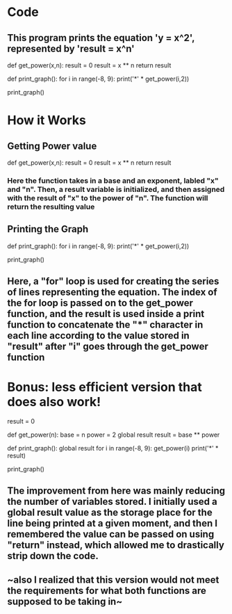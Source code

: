 # Code
## This program prints the equation 'y = x^2', represented by 'result = x^n'

def get_power(x,n):
    result = 0 
    result = x ** n
    return result

def print_graph():
    for i in range(-8, 9):
        print('*' * get_power(i,2))

print_graph()

# How it Works

## Getting Power value

def get_power(x,n):
    result = 0 
    result = x ** n
    return result

### Here the function takes in a base and an exponent, labled "x" and "n". Then, a result variable is initialized, and then assigned with the result of "x" to the power of "n". The function will return the resulting value 

## Printing the Graph
def print_graph():
    for i in range(-8, 9):
        print('*' * get_power(i,2))

print_graph()

## Here, a "for" loop is used for creating the series of lines representing the equation. The index of the for loop is passed on to the get_power function, and the result is used inside a print function to concatenate the "*" character in each line according to the value stored in "result" after "i" goes through the get_power function

# Bonus: less efficient version that does also work!

result = 0

def get_power(n):
    base = n
    power = 2
    global result
    result = base ** power

def print_graph():
    global result
    for i in range(-8, 9):
        get_power(i)
        print('*' * result)

print_graph()

## The improvement from here was mainly reducing the number of variables stored. I initially used a global result value as the storage place for the line being printed at a given moment, and then I remembered the value can be passed on using "return" instead, which allowed me to drastically strip down the code.

## ~also I realized that this version would not meet the requirements for what both functions are supposed to be taking in~
